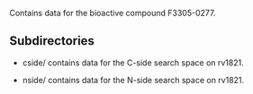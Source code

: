 Contains data for the bioactive compound F3305-0277.

## Subdirectories

- cside/ contains data for the C-side search space on rv1821.

- nside/ contains data for the N-side search space on rv1821.

